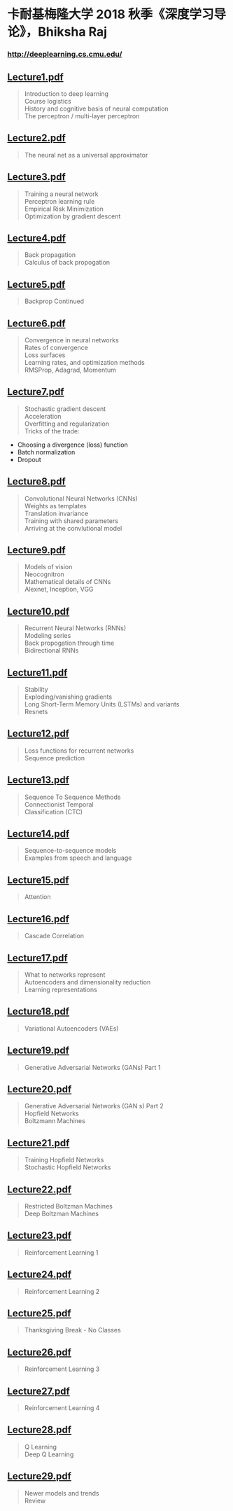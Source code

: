 
# 卡耐基梅隆大学 2018 秋季《深度学习导论》，Bhiksha Raj
### http://deeplearning.cs.cmu.edu/

## [Lecture1.pdf](/Lecture%201.pdf)
> Introduction to deep learning <br>
> Course logistics <br>
> History and cognitive basis of neural computation <br>
> The perceptron / multi-layer perceptron <br>

## [Lecture2.pdf](/Lecture%202.pdf) 
> The neural net as a universal approximator

## [Lecture3.pdf](/Lecture%203.pdf) 
> Training a neural network <br>
> Perceptron learning rule <br>
> Empirical Risk Minimization <br>
> Optimization by gradient descent

## [Lecture4.pdf](/Lecture%204.pdf) 
> Back propagation <br>
> Calculus of back propogation

## [Lecture5.pdf](/Lecture%205.pdf) 
> Backprop Continued

## [Lecture6.pdf](/Lecture%206.pdf) 
> Convergence in neural networks <br>
> Rates of convergence <br>
> Loss surfaces <br>
> Learning rates, and optimization methods <br>
> RMSProp, Adagrad, Momentum

## [Lecture7.pdf](/Lecture%207.pdf) 
> Stochastic gradient descent <br>
> Acceleration <br>
> Overfitting and regularization <br>
> Tricks of the trade: <br>
- Choosing a divergence (loss) function <br>
- Batch normalization <br>
- Dropout

## [Lecture8.pdf](/Lecture%208.pdf) 
> Convolutional Neural Networks (CNNs) <br>
> Weights as templates <br>
> Translation invariance <br>
> Training with shared parameters <br>
> Arriving at the convlutional model

## [Lecture9.pdf](/Lecture%209.pdf) 
> Models of vision <br>
> Neocognitron <br>
> Mathematical details of CNNs <br>
> Alexnet, Inception, VGG

## [Lecture10.pdf](/Lecture%2010.pdf) 
> Recurrent Neural Networks (RNNs) <br>
> Modeling series <br>
> Back propogation through time <br>
> Bidirectional RNNs

## [Lecture11.pdf](/Lecture%2011.pdf) 
> Stability <br>
> Exploding/vanishing gradients <br>
> Long Short-Term Memory Units (LSTMs) and variants <br>
> Resnets

## [Lecture12.pdf](/Lecture%2012.pdf) 
> Loss functions for recurrent networks <br>
> Sequence prediction

## [Lecture13.pdf](/Lecture%2013.pdf) 
> Sequence To Sequence Methods <br>
> Connectionist Temporal  <br>
> Classification (CTC)

## [Lecture14.pdf](/Lecture%2014.pdf) 
> Sequence-to-sequence models <br>
> Examples from speech and language

## [Lecture15.pdf](/Lecture%2015.pdf) 
> Attention

## [Lecture16.pdf](/Lecture%2016.pdf) 
> Cascade Correlation

## [Lecture17.pdf](/Lecture%2017.pdf) 
> What to networks represent <br>
> Autoencoders and dimensionality reduction <br>
> Learning representations

## [Lecture18.pdf](/Lecture%2018.pdf) 
> Variational Autoencoders (VAEs)

## [Lecture19.pdf](/Lecture%2014.pdf) 
> Generative Adversarial Networks (GANs) Part 1

## [Lecture20.pdf](/Lecture%2017.pdf) 
> Generative Adversarial Networks (GAN s) Part 2 <br>
> Hopfield Networks <br>
> Boltzmann Machines

## [Lecture21.pdf](/Lecture%2017.pdf) 
> Training Hopfield Networks <br>
> Stochastic Hopfield Networks

## [Lecture22.pdf](/Lecture%2017.pdf) 
> Restricted Boltzman Machines <br>
> Deep Boltzman Machines

## [Lecture23.pdf](/Lecture%2017.pdf) 
> Reinforcement Learning 1

## [Lecture24.pdf](/Lecture%2017.pdf) 
> Reinforcement Learning 2

## [Lecture25.pdf](/Lecture%2017.pdf) 
> Thanksgiving Break - No Classes

## [Lecture26.pdf](/Lecture%2017.pdf) 
> Reinforcement Learning 3

## [Lecture27.pdf](/Lecture%2017.pdf) 
> Reinforcement Learning 4

## [Lecture28.pdf](/Lecture%2017.pdf) 
> Q Learning <br>
> Deep Q Learning

## [Lecture29.pdf](/Lecture%2017.pdf) 
> Newer models and trends <br>
> Review
